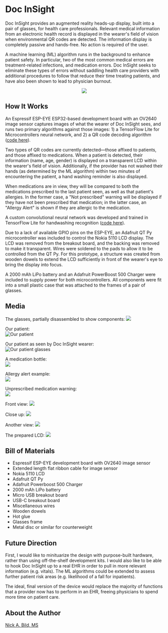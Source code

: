 # Doc InSight

Doc InSight provides an augmented reality heads-up display, built into a pair of glasses, for health care professionals. Relevant medical information from an electronic health record is displayed in the wearer's field of vision when environmental QR codes are detected. The information display is completely passive and hands-free.  No action is required of the user.

A machine learning (ML) algorithm runs in the background to enhance patient safety.  In particular, two of the most common medical errors are treatment-related infections, and medication errors.  Doc InSight seeks to eliminate these types of errors without saddling health care providers with additional procedures to follow that reduce their time treating patients, and have also been shown to lead to physician burnout.

<p align="center">
<img src="https://raw.githubusercontent.com/nickbild/doc_insight_v2/main/media/patient_2_sm_crop.jpg">
</p>

## How It Works

An Espressif ESP-EYE ESP32-based development board with an OV2640 image sensor captures images of what the wearer of Doc InSight sees, and runs two primary algorithms against those images: 1) a TensorFlow Lite for Microcontrollers neural network, and 2) a QR code decoding algorithm ([code here](https://github.com/nickbild/doc_insight_v2/tree/main/main)).

Two types of QR codes are currently detected—those affixed to patients, and those affixed to medications.  When a patient is detected, their information (name, age, gender) is displayed on a transparent LCD within the wearer's field of vision.  Additionally, if the provider has not washed their hands (as determined by the ML algorithm) within two minutes of encountering the patient, a hand washing reminder is also displayed.

When medications are in view, they will be compared to both the medications prescribed to the last patient seen, as well as that patient's allergies.  In the former case, a "Not prescribed" warning will be displayed if they have not been prescribed that medication; in the latter case, an "Allergy Alert" is shown if they are allergic to the medication.

A custom convolutional neural network was developed and trained in TensorFlow Lite for handwashing recognition ([code here](https://github.com/nickbild/doc_insight_v2/tree/main/train)).

Due to a lack of available GPIO pins on the ESP-EYE, an Adafruit QT Py microcontroller was included to control the Nokia 5110 LCD display.  The LCD was removed from the breakout board, and the backing was removed to make it transparent.  Wires were soldered to the pads to allow it to be controlled from the QT Py.  For this prototype, a structure was created from wooden dowels to extend the LCD sufficiently in front of the wearer's eye to bring the display into focus.

A 2000 mAh LiPo battery and an Adafruit PowerBoost 500 Charger were included to supply power for both microcontrollers.  All components were fit into a small plastic case that was attached to the frames of a pair of glasses.

## Media

The glasses, partially disassembled to show components:
![](https://raw.githubusercontent.com/nickbild/doc_insight_v2/main/media/top_opened_sm_annotate.jpg)

Our patient:<br/>
![Our patient](https://raw.githubusercontent.com/nickbild/doc_insight_v2/main/media/patient_alone_sm_annotate.jpg)

Our patient as seen by Doc InSight wearer:<br/>
![Our patient glasses](https://raw.githubusercontent.com/nickbild/doc_insight_v2/main/media/patient_2_sm_crop_annotate.jpg)

A medication bottle:<br/>
![](https://raw.githubusercontent.com/nickbild/doc_insight_v2/main/media/bottle_alone_sm.jpg)

Allergy alert example:<br/>
![](https://raw.githubusercontent.com/nickbild/doc_insight_v2/main/media/allergy_alert_sm.jpg)

Unprescribed medication warning:<br/>
![](https://raw.githubusercontent.com/nickbild/doc_insight_v2/main/media/not_prescribed_sm.jpg)

Front view:
![](https://raw.githubusercontent.com/nickbild/doc_insight_v2/main/media/full_glasses_angle_sm.jpg)

Close up:
![](https://raw.githubusercontent.com/nickbild/doc_insight_v2/main/media/glasses_camera_lcd_close_sm.jpg)

Another view:
![](https://raw.githubusercontent.com/nickbild/doc_insight_v2/main/media/lcd_back_angle_sm.jpg)

The prepared LCD:
![](https://raw.githubusercontent.com/nickbild/doc_insight_v2/main/media/nokia_5110_sm.jpg)

## Bill of Materials

- Espressif ESP-EYE development board with OV2640 image sensor
- Extended length flat ribbon cable for image sensor
- Nokia 5110 LCD
- Adafruit QT Py
- Adafruit Powerboost 500 Charger
- 2000 mAh LiPo battery
- Micro USB breakout board
- USB-C breakout board
- Miscellaneous wires
- Wooden dowels
- Hot glue
- Glasses frame
- Metal disc or similar for counterweight

## Future Direction

First, I would like to minituarize the design with purpose-built hardware, rather than using off-the-shelf development kits.  I would also like to be able to hook Doc InSight up to a real EHR in order to pull in more relevant information (e.g. vitals).  The ML algorithms could be extended to assess further patient risk areas (e.g. likelihood of a fall for inpatients).

The ideal, final version of the device would replace the majority of functions that a provider now has to perform in an EHR, freeing physicians to spend more time on patient care.

## About the Author

[Nick A. Bild, MS](https://nickbild79.firebaseapp.com/#!/)
